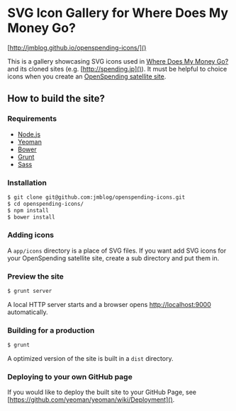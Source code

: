 # SVG Icon Gallery for Where Does My Money Go?

[http://jmblog.github.io/openspending-icons/]()

This is a gallery showcasing SVG icons used in [Where Does My Money Go?](http://wheredoesmymoneygo.org/) and its cloned sites (e.g. [http://spending.jp]()). It must be helpful to choice icons when you create an [OpenSpending satellite site](https://github.com/openspending/satellite-template).

## How to build the site?

### Requirements
* [Node.js](http://nodejs.org/)
* [Yeoman](http://yeoman.io)
* [Bower](http://bower.io)
* [Grunt](http://gruntjs.com)
* [Sass](http://sass-lang.com)

### Installation

```bash
$ git clone git@github.com:jmblog/openspending-icons.git
$ cd openspending-icons/
$ npm install
$ bower install
```

### Adding icons

A `app/icons` directory is a place of SVG files. If you want add SVG icons for your OpenSpending satellite site, create a sub directory and put them in.

### Preview the site

```bash
$ grunt server
```

A local HTTP server starts and a browser opens [http://localhost:9000]() automatically.

### Building for a production

```bash
$ grunt
```

A optimized version of the site is built in a `dist` directory.

### Deploying to your own GitHub page

If you would like to deploy the built site to your GitHub Page, see [https://github.com/yeoman/yeoman/wiki/Deployment]().
